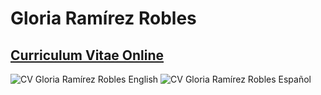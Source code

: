 # Gloria Ramírez Robles

## [Curriculum Vitae Online](https://drive.google.com/file/d/1Z3-73Xl9RHDR2HIblfoYop_zZXF4jufX/view)


![CV Gloria Ramírez Robles English](https://i.ibb.co/c3Nmy8d/CV-Gloria-Ram-rez-english.jpg)
![CV Gloria Ramírez Robles Español](https://i.ibb.co/N1qGWjH/CV-Gloria-Ram-rez.jpg)